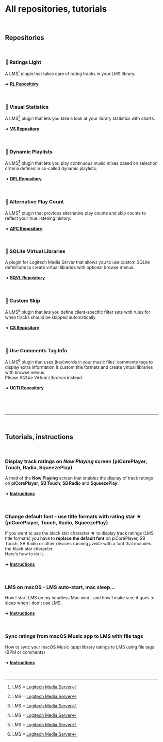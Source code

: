 All repositories, tutorials
====
<br>

## Repositories
<br>

### 🔵 Ratings Light
A LMS[^1] plugin that takes care of rating tracks in your LMS library.<br><br>
➔ [**RL Repository**](https://github.com/AF-1/lms-ratingslight)
<br><br><br>


### 🔵 Visual Statistics
A LMS[^1] plugin that lets you take a look at your library statistics with charts.<br><br>
➔ [**VS Repository**](https://github.com/AF-1/lms-visualstatistics)
<br><br><br>


### 🔵 Dynamic Playlists
A LMS[^1] plugin that lets you play continuous music mixes based on selection criteria defined in so-called dynamic playlists.<br><br>
➔ [**DPL Repository**](https://github.com/AF-1/lms-dynamicplaylists)
<br><br><br>


### 🔵 Alternative Play Count
A LMS[^1] plugin that provides alternative play counts and skip counts to reflect your true listening history.<br><br>
➔ [**APC Repository**](https://github.com/AF-1/lms-alternativeplaycount)
<br><br><br>


### 🔵 SQLite Virtual Libraries
A plugin for Logitech Media Server that allows you to use custom SQLite definitions to create virtual libraries with optional browse menus.<br><br>
➔ [**SQVL Repository**](https://github.com/AF-1/lms-sqlitevirtuallibraries)
<br><br><br>


### 🔵 Custom Skip
A LMS[^1] plugin that lets you define client-specific filter sets with rules for when tracks should be skipped automatically.<br><br>
➔ [**CS Repository**](https://github.com/AF-1/lms-customskip)
<br><br><br>


### 🚫 Use Comments Tag Info
A LMS[^1] plugin that uses (key)words in your music files' comments tags to display extra information & custom title formats and create virtual libraries with browse menus.<br>
Please *SQLite Virtual Libraries* instead.
<br><br>
➔ [**UCTI Repository**](https://github.com/AF-1/lms-usecommenttaginfo)
<br><br><br>



<br><hr><br>

## Tutorials, instructions
<br>

### Display track ratings on *Now Playing* screen (piCorePlayer, Touch, Radio, SqueezePlay)

A mod of the **Now Playing** screen that enables the display of track ratings on **piCorePlayer**, **SB Touch**, **SB Radio** and **SqueezePlay**.
<br><br>
➔ [**Instructions**](https://github.com/AF-1/sobras/tree/main/lms-nowplaying_screen_with_ratings)
<br><br><br>

### Change default font - use title formats with rating star ★ (piCorePlayer, Touch, Radio, SqueezePlay)

If you want to use the black star character ★ to display track ratings (LMS title formats) you have to **replace the default font** on piCorePlayer, SB Touch, SB Radio or other devices running *jivelite* with a font that includes the black star character.<br>
Here's how to do it.
<br><br>
➔ [**Instructions**](https://github.com/AF-1/sobras/tree/main/lms-jivelite-change-font)
<br><br><br>

### LMS on macOS - LMS auto-start, mac sleep...

How I start LMS on my headless Mac mini - and how I make sure it goes to sleep when I don't use LMS.
<br><br>
➔ [**Instructions**](https://github.com/AF-1/sobras/tree/main/lms-on-macos)
<br><br><br>

### Sync ratings from macOS Music app to LMS with file tags

How to sync your macOS Music (app) library ratings to LMS using file tags (BPM or comments)
<br><br>
➔ [**Instructions**](https://github.com/AF-1/sobras/tree/main/lms-ratings-sync-file-tags)
<br><br><br>

[^1]:LMS = [Logitech Media Server](https://github.com/Logitech/slimserver)